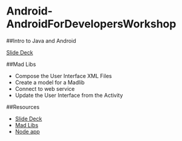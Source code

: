 Android-AndroidForDevelopersWorkshop
====================================

##Intro to Java and Android

[Slide Deck](Intro-to-Java-and-Android.md)

##Mad Libs

  * Compose the User Interface XML Files
  * Create a model for a Madlib 
  * Connect to web service
  * Update the User Interface from the Activity

##Resources 

  * [Slide Deck](Intro-to-Java-and-Android.md)
  * [Mad Libs](MadLibsGenerator/)
  * [Node app](Node/)